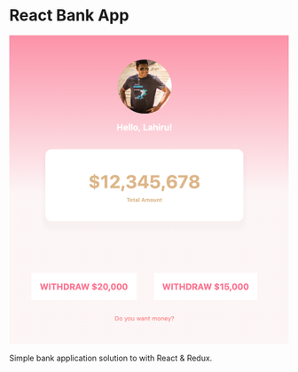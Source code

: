 # React Bank App

<div style="align: center">
    <img src="./image.png" />
</div>

Simple bank application solution to with React & Redux.

